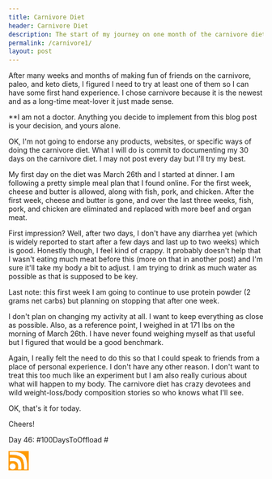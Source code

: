```yaml
---
title: Carnivore Diet
header: Carnivore Diet
description: The start of my journey on one month of the carnivore diet
permalink: /carnivore1/
layout: post
---
```


After many weeks and months of making fun of friends on the carnivore, paleo, and keto diets, I figured I need to try at least one of them so I can have some first hand experience. I chose carnivore
because it is the newest and as a long-time meat-lover it just made sense.

**I am not a doctor. Anything you decide to implement from this blog post is your decision, and yours alone.

OK, I'm not going to endorse any products, websites, or specific ways of doing the carnivore diet. What I will do is commit to documenting my 30 days on the carnivore diet. I may not post every day but I'll try my best.

My first day on the diet was March 26th and I started at dinner. I am following a pretty simple meal plan that I found online. For the first week, cheese and butter is allowed, along with fish, pork, and chicken. After the first week, cheese and butter is gone, and over the last three weeks, fish, pork, and chicken are eliminated and replaced with more beef and organ meat.

First impression? Well, after two days, I don't have any diarrhea yet (which is widely reported to start after a few days and last up to two weeks) which is good. Honestly though, I feel kind of crappy. It probably doesn't help that I wasn't eating much meat before this (more on that in another post) and I'm sure it'll take my body a bit to adjust. I am trying to drink as much water as possible as that is supposed to be key.

Last note: this first week I am going to continue to use protein powder (2 grams net carbs) but planning on stopping that after one week.

I don't plan on changing my activity at all. I want to keep everything as close as possible. Also, as a reference point, I weighed in at 171 lbs on the morning of March 26th. I have never found weighing myself as that useful but I figured that would be a good benchmark.

Again, I really felt the need to do this so that I could speak to friends from a place of personal experience. I don't have any other reason. I don't want to treat this too much like an experiment but I am also really curious about what will happen to my body. The carnivore diet has crazy devotees and wild weight-loss/body composition stories so who knows what I'll see.

OK, that's it for today.

Cheers!

Day 46: #100DaysToOffload #

<a href="https://blog.mooreanalysis.com/feed.xml"><img src="/assets/images/rss_feed.jpg" style="opacity:1;" width="40"/></a>
